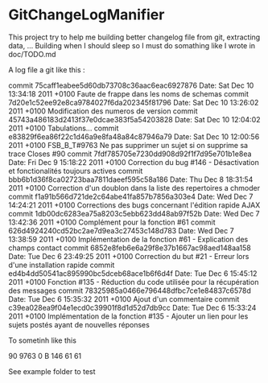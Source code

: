 GitChangeLogManifier
====================

This project try to help me building better changelog file from git, extracting data, ...
Building when I should sleep so I must do somathing like I wrote in doc/TODO.md

A log file a git like this :

commit 75caff1eabee5d60db73708c36aac6eac6927876
Date:   Sat Dec 10 13:34:18 2011 +0100
    Faute de frappe dans les noms de schemas
commit 7d20e1c52ee92e8ca9784027f6da202345f81796
Date:   Sat Dec 10 13:26:02 2011 +0100
    Modification des numeros de version
commit 45743a486183d2413f37e0dcae383f5a54203828
Date:   Sat Dec 10 12:04:02 2011 +0100
    Tabulations...
commit e83829f6ea86f22c1d46a9e8fa48a84c87946a79
Date:   Sat Dec 10 12:00:56 2011 +0100
    FSB_B_T#9763 Ne pas supprimer un sujet si on supprime sa trace
    Closes  #90
commit 7fdf785705e7230dd908d92f1f7d95e701b1e8ea
Date:   Fri Dec 9 15:18:22 2011 +0100
    Correction du bug #146 - Désactivation et fonctionalités toujours actives
commit bbb6b1d36f8ca02723baa7811daeef595c58a186
Date:   Thu Dec 8 18:31:54 2011 +0100
    Correction d'un doublon dans la liste des repertoires a chmoder
commit f1a91b566d721de2c64abe41fa857b7856a303e4
Date:   Wed Dec 7 14:24:21 2011 +0100
    Corrections des bugs concernant l'édition rapide AJAX
commit 1db00dc6283ea75a8203c5ebb623dd48ab97f52b
Date:   Wed Dec 7 13:42:36 2011 +0100
    Complément pour la fonction #61
commit 626d4924240cd52bc2ae7d9ea3c27453c148d783
Date:   Wed Dec 7 13:38:59 2011 +0100
    Implémentation de la fonction #61 - Explication des champs contact
commit 6852e8feb6e6a29f8e37b1667ac98aed148aa158
Date:   Tue Dec 6 23:49:25 2011 +0100
    Correction du but #21 - Erreur lors d'une installation rapide
commit ed4b4dd50541ac895990bc5dceb68ace1b6f6d4f
Date:   Tue Dec 6 15:45:12 2011 +0100
    Fonction #135 - Réduction du code utilisée pour la récupération des messages
commit 78325985a0466e796448dfbc7ce1e84837c6578d
Date:   Tue Dec 6 15:35:32 2011 +0100
    Ajout d'un commentaire
commit c39ea028ea9f04e1ecd0c39901f8d1d52d7db9cc
Date:   Tue Dec 6 15:33:24 2011 +0100
    Implémentation de la fonction #135 - Ajouter un lien pour les sujets postés ayant de nouvelles réponses

To sometinh like this

<?xml version="1.0" encoding="utf-8"?>
<?xml-stylesheet type="text/xsl" href="/utils/xsl/changelog.xsl"?>
<changelogs xmlns="http://www.w3.org/2000/xmlns/" xmlns:gh="https://github.com/Grummfy/GitChangeLogManifier/issue" xmlns:fsb="http://www.fire-soft-board.com/">
  <changelog name="Changelog">
    <lines>
      <line>
        <message><![CDATA[Faute de frappe dans les noms de schemas]]></message>
        <datas/>
      </line>
      <line>
        <message><![CDATA[Modification des numeros de version]]></message>
        <datas/>
      </line>
      <line>
        <message><![CDATA[Tabulations...]]></message>
        <datas/>
      </line>
      <line>
        <message><![CDATA[FSB_B_T#9763 Ne pas supprimer un sujet si on supprime sa trace
Closes  #90]]></message>
        <datas>
          <data xmlns:gh="https://github.com/Grummfy/GitChangeLogManifier/issue">
            <gh:issue xmlns:gh="https://github.com/Grummfy/GitChangeLogManifier/issue">
              <gh:id>90</gh:id>
            </gh:issue>
          </data>
          <data xmlns:fsb="http://www.fire-soft-board.com/">
            <fsb:topic xmlns:fsb="http://www.fire-soft-board.com/">
              <fsb:id>9763</fsb:id>
              <fsb:page>0</fsb:page>
              <fsb:qualifier>B</fsb:qualifier>
            </fsb:topic>
          </data>
        </datas>
      </line>
      <line>
        <message><![CDATA[Correction du bug #146 - Désactivation et fonctionalités toujours actives]]></message>
        <datas>
          <data xmlns:gh="https://github.com/Grummfy/GitChangeLogManifier/issue">
            <gh:issue xmlns:gh="https://github.com/Grummfy/GitChangeLogManifier/issue">
              <gh:id>146</gh:id>
            </gh:issue>
          </data>
        </datas>
      </line>
      <line>
        <message><![CDATA[Correction d'un doublon dans la liste des repertoires a chmoder]]></message>
        <datas/>
      </line>
      <line>
        <message><![CDATA[Corrections des bugs concernant l'édition rapide AJAX]]></message>
        <datas/>
      </line>
      <line>
        <message><![CDATA[Complément pour la fonction #61]]></message>
        <datas>
          <data xmlns:gh="https://github.com/Grummfy/GitChangeLogManifier/issue">
            <gh:issue xmlns:gh="https://github.com/Grummfy/GitChangeLogManifier/issue">
              <gh:id>61</gh:id>
            </gh:issue>
          </data>
        </datas>
      </line>
      <line>
        <message><![CDATA[Implémentation de la fonction #61 - Explication des champs contact]]></message>
        <datas>
          <data xmlns:gh="https://github.com/Grummfy/GitChangeLogManifier/issue">
            <gh:issue xmlns:gh="https://github.com/Grummfy/GitChangeLogManifier/issue">
              <gh:id>61</gh:id>
            </gh:issue>
          </data>
        </datas>
      </line>
    </lines>
  </changelog>
</changelogs>

See example folder to test
